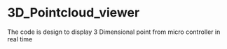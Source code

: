 # 3D_Pointcloud_viewer
The code is design to display 3 Dimensional point from micro controller in real time

